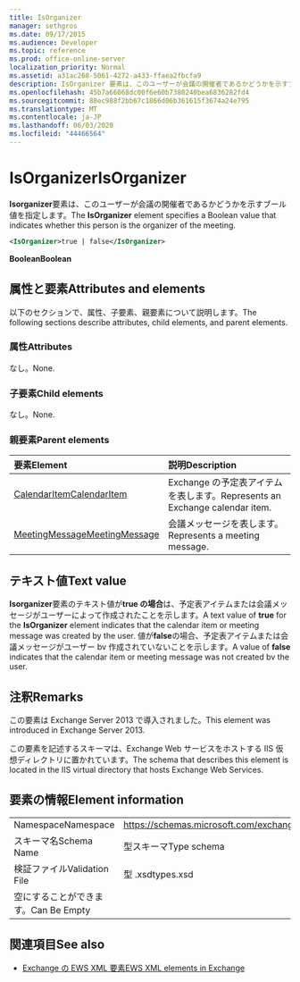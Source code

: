 ```yaml
---
title: IsOrganizer
manager: sethgros
ms.date: 09/17/2015
ms.audience: Developer
ms.topic: reference
ms.prod: office-online-server
localization_priority: Normal
ms.assetid: a31ac268-5061-4272-a433-ffaea2fbcfa9
description: IsOrganizer 要素は、このユーザーが会議の開催者であるかどうかを示すブール値を指定します。
ms.openlocfilehash: 45b7a66068dc00f6e60b7380240bea6836282fd4
ms.sourcegitcommit: 88ec988f2bb67c1866d06b361615f3674a24e795
ms.translationtype: MT
ms.contentlocale: ja-JP
ms.lasthandoff: 06/03/2020
ms.locfileid: "44466564"
---
```

# <a name="isorganizer"></a><span data-ttu-id="437d5-103">IsOrganizer</span><span class="sxs-lookup"><span data-stu-id="437d5-103">IsOrganizer</span></span>

<span data-ttu-id="437d5-104">**Isorganizer**要素は、このユーザーが会議の開催者であるかどうかを示すブール値を指定します。</span><span class="sxs-lookup"><span data-stu-id="437d5-104">The **IsOrganizer** element specifies a Boolean value that indicates whether this person is the organizer of the meeting.</span></span> 
  
```XML
<IsOrganizer>true | false</IsOrganizer>
```

 <span data-ttu-id="437d5-105">**Boolean**</span><span class="sxs-lookup"><span data-stu-id="437d5-105">**Boolean**</span></span>
## <a name="attributes-and-elements"></a><span data-ttu-id="437d5-106">属性と要素</span><span class="sxs-lookup"><span data-stu-id="437d5-106">Attributes and elements</span></span>

<span data-ttu-id="437d5-107">以下のセクションで、属性、子要素、親要素について説明します。</span><span class="sxs-lookup"><span data-stu-id="437d5-107">The following sections describe attributes, child elements, and parent elements.</span></span>
  
### <a name="attributes"></a><span data-ttu-id="437d5-108">属性</span><span class="sxs-lookup"><span data-stu-id="437d5-108">Attributes</span></span>

<span data-ttu-id="437d5-109">なし。</span><span class="sxs-lookup"><span data-stu-id="437d5-109">None.</span></span>
  
### <a name="child-elements"></a><span data-ttu-id="437d5-110">子要素</span><span class="sxs-lookup"><span data-stu-id="437d5-110">Child elements</span></span>

<span data-ttu-id="437d5-111">なし。</span><span class="sxs-lookup"><span data-stu-id="437d5-111">None.</span></span>
  
### <a name="parent-elements"></a><span data-ttu-id="437d5-112">親要素</span><span class="sxs-lookup"><span data-stu-id="437d5-112">Parent elements</span></span>

|<span data-ttu-id="437d5-113">**要素**</span><span class="sxs-lookup"><span data-stu-id="437d5-113">**Element**</span></span>|<span data-ttu-id="437d5-114">**説明**</span><span class="sxs-lookup"><span data-stu-id="437d5-114">**Description**</span></span>|
|:-----|:-----|
|[<span data-ttu-id="437d5-115">CalendarItem</span><span class="sxs-lookup"><span data-stu-id="437d5-115">CalendarItem</span></span>](calendaritem.md) <br/> |<span data-ttu-id="437d5-116">Exchange の予定表アイテムを表します。</span><span class="sxs-lookup"><span data-stu-id="437d5-116">Represents an Exchange calendar item.</span></span>  <br/> |
|[<span data-ttu-id="437d5-117">MeetingMessage</span><span class="sxs-lookup"><span data-stu-id="437d5-117">MeetingMessage</span></span>](meetingmessage.md) <br/> |<span data-ttu-id="437d5-118">会議メッセージを表します。</span><span class="sxs-lookup"><span data-stu-id="437d5-118">Represents a meeting message.</span></span>  <br/> |
   
## <a name="text-value"></a><span data-ttu-id="437d5-119">テキスト値</span><span class="sxs-lookup"><span data-stu-id="437d5-119">Text value</span></span>

<span data-ttu-id="437d5-120">**Isorganizer**要素のテキスト値が**true の場合**は、予定表アイテムまたは会議メッセージがユーザーによって作成されたことを示します。</span><span class="sxs-lookup"><span data-stu-id="437d5-120">A text value of **true** for the **IsOrganizer** element indicates that the calendar item or meeting message was created by the user.</span></span> <span data-ttu-id="437d5-121">値が**false**の場合、予定表アイテムまたは会議メッセージがユーザー bv 作成されていないことを示します。</span><span class="sxs-lookup"><span data-stu-id="437d5-121">A value of **false** indicates that the calendar item or meeting message was not created bv the user.</span></span> 
  
## <a name="remarks"></a><span data-ttu-id="437d5-122">注釈</span><span class="sxs-lookup"><span data-stu-id="437d5-122">Remarks</span></span>

<span data-ttu-id="437d5-123">この要素は Exchange Server 2013 で導入されました。</span><span class="sxs-lookup"><span data-stu-id="437d5-123">This element was introduced in Exchange Server 2013.</span></span>
  
<span data-ttu-id="437d5-124">この要素を記述するスキーマは、Exchange Web サービスをホストする IIS 仮想ディレクトリに置かれています。</span><span class="sxs-lookup"><span data-stu-id="437d5-124">The schema that describes this element is located in the IIS virtual directory that hosts Exchange Web Services.</span></span>
  
## <a name="element-information"></a><span data-ttu-id="437d5-125">要素の情報</span><span class="sxs-lookup"><span data-stu-id="437d5-125">Element information</span></span>

|||
|:-----|:-----|
|<span data-ttu-id="437d5-126">Namespace</span><span class="sxs-lookup"><span data-stu-id="437d5-126">Namespace</span></span>  <br/> |https://schemas.microsoft.com/exchange/services/2006/types  <br/> |
|<span data-ttu-id="437d5-127">スキーマ名</span><span class="sxs-lookup"><span data-stu-id="437d5-127">Schema Name</span></span>  <br/> |<span data-ttu-id="437d5-128">型スキーマ</span><span class="sxs-lookup"><span data-stu-id="437d5-128">Type schema</span></span>  <br/> |
|<span data-ttu-id="437d5-129">検証ファイル</span><span class="sxs-lookup"><span data-stu-id="437d5-129">Validation File</span></span>  <br/> |<span data-ttu-id="437d5-130">型 .xsd</span><span class="sxs-lookup"><span data-stu-id="437d5-130">types.xsd</span></span>  <br/> |
|<span data-ttu-id="437d5-131">空にすることができます。</span><span class="sxs-lookup"><span data-stu-id="437d5-131">Can Be Empty</span></span>  <br/> ||
   
## <a name="see-also"></a><span data-ttu-id="437d5-132">関連項目</span><span class="sxs-lookup"><span data-stu-id="437d5-132">See also</span></span>



- [<span data-ttu-id="437d5-133">Exchange の EWS XML 要素</span><span class="sxs-lookup"><span data-stu-id="437d5-133">EWS XML elements in Exchange</span></span>](ews-xml-elements-in-exchange.md)

